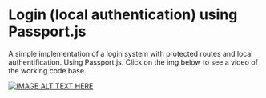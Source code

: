 # Login (local authentication) using Passport.js
A simple implementation of a login system with protected routes and local authentification. Using Passport.js. Click on the img below to see a video of the working code base.

[![IMAGE ALT TEXT HERE](https://img.youtube.com/vi/8RUhWfc9hOI/0.jpg)](https://www.youtube.com/watch?v=8RUhWfc9hOI)
